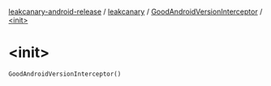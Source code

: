 [leakcanary-android-release](../../index.md) / [leakcanary](../index.md) / [GoodAndroidVersionInterceptor](index.md) / [&lt;init&gt;](./-init-.md)

# &lt;init&gt;

`GoodAndroidVersionInterceptor()`
